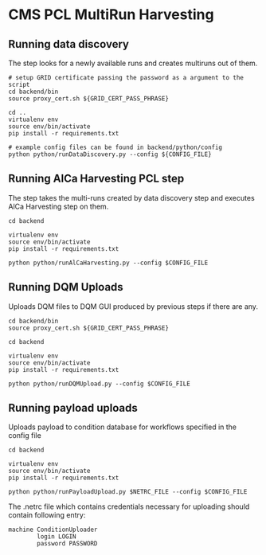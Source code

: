 # CMS PCL MultiRun Harvesting
## Running data discovery

The step looks for a newly available runs and creates multiruns out of them.

```
# setup GRID certificate passing the password as a argument to the script
cd backend/bin
source proxy_cert.sh ${GRID_CERT_PASS_PHRASE}

cd ..
virtualenv env
source env/bin/activate
pip install -r requirements.txt

# example config files can be found in backend/python/config
python python/runDataDiscovery.py --config ${CONFIG_FILE}
```

## Running AlCa Harvesting PCL step

The step takes the multi-runs created by data discovery step and executes AlCa Harvesting step on them.

```
cd backend

virtualenv env
source env/bin/activate
pip install -r requirements.txt

python python/runAlCaHarvesting.py --config $CONFIG_FILE
```

## Running DQM Uploads

Uploads DQM files to DQM GUI produced by previous steps if there are any.

```
cd backend/bin
source proxy_cert.sh ${GRID_CERT_PASS_PHRASE}

cd backend

virtualenv env
source env/bin/activate
pip install -r requirements.txt

python python/runDQMUpload.py --config $CONFIG_FILE

```

## Running payload uploads

Uploads payload to condition database for workflows specified in the config file

```
cd backend

virtualenv env
source env/bin/activate
pip install -r requirements.txt

python python/runPayloadUpload.py $NETRC_FILE --config $CONFIG_FILE
```

The .netrc file which contains credentials necessary for uploading should contain following entry:
```
machine ConditionUploader
        login LOGIN
        password PASSWORD
```